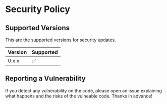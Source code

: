 # Security Policy

## Supported Versions

This are the supported versions for security updates.

| Version | Supported          |
| ------- | ------------------ |
| 0.x.x   | :white_check_mark: |

## Reporting a Vulnerability

If you detect any vulnerability on the code, please open an issue explaining what happens and the risks of the vulneable code.
Thanks in advance!
